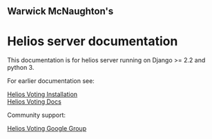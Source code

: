 ## Warwick McNaughton's

# Helios server documentation


This documentation is for helios server running on Django >= 2.2 and python 3.  

For earlier documentation see:

[Helios Voting Installation](https://github.com/benadida/helios-server/blob/master/INSTALL.md)    
[Helios Voting Docs](https://documentation.heliosvoting.org)

Community support:  

[Helios Voting Google Group](https://groups.google.com/forum/#!forum/helios-voting) 